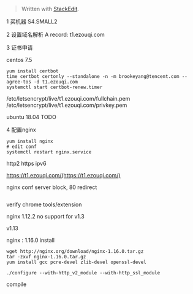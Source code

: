 


> Written with [StackEdit](https://stackedit.io/).


1 买机器
S4.SMALL2

2 设置域名解析
A record: t1.ezouqi.com

3 证书申请

centos 7.5
```
yum install certbot
time certbot certonly --standalone -n -m brookeyang@tencent.com --agree-tos -d t1.ezouqi.com
systemctl start certbot-renew.timer
```
/etc/letsencrypt/live/t1.ezouqi.com/fullchain.pem
/etc/letsencrypt/live/t1.ezouqi.com/privkey.pem


ubuntu 18.04
TODO

4 配置nginx
```
yum install nginx
# edit conf
systemctl restart nginx.service
```
http2
https
ipv6

https://t1.ezouqi.com/(https://t1.ezouqi.com/)

nginx conf server block, 80 redirect
```
```

verify chrome tools/extension

nginx 1.12.2 no support for v1.3

v1.13


nginx : 1.16.0 install
```
wget http://nginx.org/download/nginx-1.16.0.tar.gz
tar -zxvf nginx-1.16.0.tar.gz
yum install gcc pcre-devel zlib-devel openssl-devel

./configure --with-http_v2_module --with-http_ssl_module
```
compile
<!--stackedit_data:
eyJoaXN0b3J5IjpbLTE5OTEwMjUyMzIsLTIxNTg3NjY3MywtMT
k1NzIyNTMzMSwtMTY2MzMwMDY0NiwyMjMwODI0NjEsMTU1NjUx
OTkxMiwtODQ3MDAwOTE2LDIxMDIyMTEyMjEsLTI2NzY5NTU2OF
19
-->